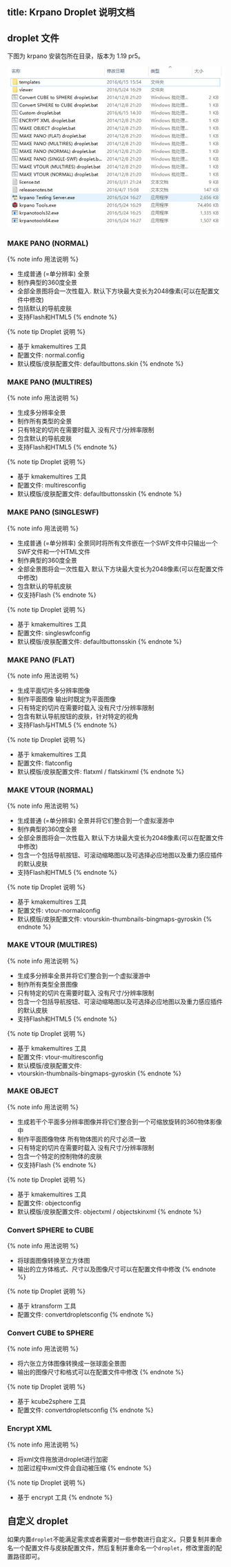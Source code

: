 title: Krpano Droplet 说明文档
---

## droplet 文件

下图为 krpano 安装包所在目录，版本为 1.19 pr5。

![droplet](/images/krpano-droplet.jpg)

### MAKE PANO (NORMAL)

{% note info 用法说明 %}
- 生成普通 (=单分辨率) 全景
- 制作典型的360度全景
- 全部全景图将会一次性载入. 默认下方块最大变长为2048像素(可以在配置文件中修改)
- 包括默认的导航皮肤
- 支持Flash和HTML5
{% endnote %}

{% note tip Droplet 说明 %}
- 基于 kmakemultires 工具
- 配置文件: normal.config
- 默认模版/皮肤配置文件: defaultbuttons.skin
{% endnote %}

### MAKE PANO (MULTIRES)

{% note info 用法说明 %}
- 生成多分辨率全景
- 制作所有类型的全景
- 只有特定的切片在需要时载入 没有尺寸/分辨率限制
- 包含默认的导航皮肤
- 支持Flash和HTML5
{% endnote %}

{% note tip Droplet 说明 %}
- 基于 kmakemultires 工具
- 配置文件: multiresconfig
- 默认模版/皮肤配置文件: defaultbuttonsskin
{% endnote %}

### MAKE PANO (SINGLESWF)

{% note info 用法说明 %}
- 生成普通 (=单分辨率) 全景同时将所有文件嵌在一个SWF文件中只输出一个SWF文件和一个HTML文件
- 制作典型的360度全景 
- 全部全景图将会一次性载入 默认下方块最大变长为2048像素(可以在配置文件中修改)
- 包含默认的导航皮肤
- 仅支持Flash
{% endnote %}

{% note tip Droplet 说明 %}
- 基于 kmakemultires 工具
- 配置文件: singleswfconfig
- 默认模版/皮肤配置文件: defaultbuttonsskin
{% endnote %}

### MAKE PANO (FLAT)

{% note info 用法说明 %}
- 生成平面切片多分辨率图像
- 制作平面图像 输出时既定为平面图像
- 只有特定的切片在需要时载入 没有尺寸/分辨率限制
- 包含有默认导航按钮的皮肤，针对特定的视角
- 支持Flash与HTML5
{% endnote %}

{% note tip Droplet 说明 %}
- 基于 kmakemultires 工具
- 配置文件: flatconfig
- 默认模版/皮肤配置文件: flatxml / flatskinxml
{% endnote %}

### MAKE VTOUR (NORMAL)

{% note info 用法说明 %}
- 生成普通 (=单分辨率) 全景并将它们整合到一个虚拟漫游中
- 制作典型的360度全景
- 全部全景图将会一次性载入 默认下方块最大变长为2048像素(可以在配置文件中修改)
- 包含一个包括导航按钮、可滚动缩略图以及可选择必应地图以及重力感应插件的默认皮肤
- 支持Flash和HTML5
{% endnote %}

{% note tip Droplet 说明 %}
- 基于 kmakemultires 工具
- 配置文件: vtour-normalconfig
- 默认模版/皮肤配置文件: vtourskin-thumbnails-bingmaps-gyroskin
{% endnote %}

### MAKE VTOUR (MULTIRES)

{% note info 用法说明 %}
- 生成多分辨率全景并将它们整合到一个虚拟漫游中
- 制作所有类型全景图像
- 只有特定的切片在需要时载入 没有尺寸/分辨率限制
- 包含一个包括导航按钮、可滚动缩略图以及可选择必应地图以及重力感应插件的默认皮肤
- 支持Flash和HTML5
{% endnote %}

{% note tip Droplet 说明 %}
- 基于 kmakemultires 工具
- 配置文件: vtour-multiresconfig
- 默认模版/皮肤配置文件:
- vtourskin-thumbnails-bingmaps-gyroskin
{% endnote %}

### MAKE OBJECT

{% note info 用法说明 %}
- 生成若干个平面多分辨率图像并将它们整合到一个可缩放旋转的360物体影像中
- 制作平面图像物体 所有物体图片的尺寸必须一致
- 只有特定的切片在需要时载入 没有尺寸/分辨率限制
- 包含一个特定的控制物体的皮肤
- 仅支持Flash
{% endnote %}

{% note tip Droplet 说明 %}
- 基于 kmakemultires 工具
- 配置文件: objectconfig
- 默认模版/皮肤配置文件: objectxml / objectskinxml
{% endnote %}

### Convert SPHERE to CUBE

{% note info 用法说明 %}
- 将球面图像转换至立方体图
- 输出的立方体格式、尺寸以及图像尺寸可以在配置文件中修改
{% endnote %}

{% note tip Droplet 说明 %}
- 基于 ktransform 工具
- 配置文件: convertdropletsconfig
{% endnote %}

### Convert CUBE to SPHERE

{% note info 用法说明 %}
- 将六张立方体图像转换成一张球面全景图
- 输出的图像尺寸和格式可以在配置文件中修改
{% endnote %}

{% note tip Droplet 说明 %}
- 基于 kcube2sphere 工具
- 配置文件: convertdropletsconfig
{% endnote %}

### Encrypt XML

{% note info 用法说明 %}
- 将xml文件拖放进droplet进行加密
- 加密过程中xml文件会自动被压缩
{% endnote %}

{% note tip Droplet 说明 %}
- 基于 encrypt 工具
{% endnote %}

## 自定义 droplet

如果内置`droplet`不能满足需求或者需要对一些参数进行自定义。只要复制并重命名一个配置文件与皮肤配置文件，然后复制并重命名一个`droplet`，修改里面的配置路径即可。
